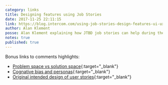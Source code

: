 ```yaml
---
category: links
title: Designing features using Job Stories
date: 2017-11-25 22:11:15
link: https://blog.intercom.com/using-job-stories-design-features-ui-ux/
author: Alan Klement
posse: Alan Klement explaining how JTBD job stories can help during the feature design phase. Bonus links to comments highlights!
notes: true
published: true
---
```


Bonus links to comments highlights:

* [Problem space vs solution space](https://blog.intercom.com/using-job-stories-design-features-ui-ux/#comment-2032438850){:target="_blank"}
* [Cognative bias and personas](https://blog.intercom.com/using-job-stories-design-features-ui-ux/#comment-2022626819){:target="_blank"}
* [Original intended design of user stories](https://blog.intercom.com/using-job-stories-design-features-ui-ux/#comment-1736634294){:target="_blank"}
